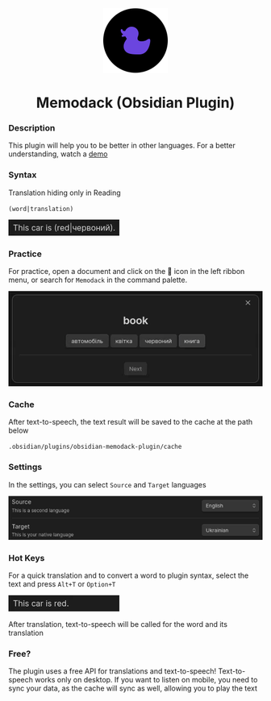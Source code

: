 <p align="center">
  <img alt="Memodack (Obsidian Plugin) Logo" src="logo.png" />
</p>

<h1 align="center">
  Memodack (Obsidian Plugin)
</h1>

### Description

This plugin will help you to be better in other languages. For a better understanding, watch a [demo](https://youtu.be/XK10tU6j4Vo)

### Syntax

Translation hiding only in Reading

`(word|translation)`

![alt text](syntax.gif)

### Practice

For practice, open a document and click on the 🦆 icon in the left ribbon menu, or search for `Memodack` in the command palette.

![alt text](practice.gif)

### Cache

After text-to-speech, the text result will be saved to the cache at the path below

`.obsidian/plugins/obsidian-memodack-plugin/cache`

### Settings

In the settings, you can select `Source` and `Target` languages

![alt text](settings.png)

### Hot Keys

For a quick translation and to convert a word to plugin syntax, select the text and press `Alt+T` or `Option+T`

![alt text](translate.gif)

After translation, text-to-speech will be called for the word and its translation

### Free?

The plugin uses a free API for translations and text-to-speech! Text-to-speech works only on desktop. If you want to listen on mobile, you need to sync your data, as the cache will sync as well, allowing you to play the text
